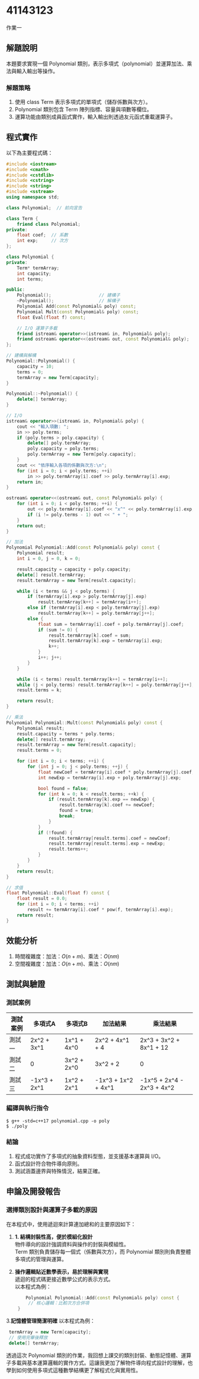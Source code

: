 
# 41143123

作業一

## 解題說明

本題要求實現一個 Polynomial 類別，表示多項式（polynomial）並運算加法、乘法與輸入輸出等操作。

### 解題策略

1. 使用 class Term 表示多項式的單項式（儲存係數與次方）。
2. Polynomial 類別包含 Term 陣列指標、容量與項數等欄位。  
3. 運算功能由類別成員函式實作，輸入輸出則透過友元函式重載運算子。

## 程式實作

以下為主要程式碼：

```cpp
#include <iostream>
#include <cmath>
#include <cstdlib>
#include <cstring>
#include <string>
#include <sstream>
using namespace std;

class Polynomial;  // 前向宣告

class Term {
    friend class Polynomial;
private:
    float coef;  // 系數
    int exp;     // 次方
};

class Polynomial {
private:
    Term* termArray;
    int capacity;
    int terms;

public:
    Polynomial();                  // 建構子
    ~Polynomial();                 // 解構子
    Polynomial Add(const Polynomial& poly) const;
    Polynomial Mult(const Polynomial& poly) const;
    float Eval(float f) const;

    // I/O 運算子多載
    friend istream& operator>>(istream& in, Polynomial& poly);
    friend ostream& operator<<(ostream& out, const Polynomial& poly);
};

// 建構與解構
Polynomial::Polynomial() {
    capacity = 10;
    terms = 0;
    termArray = new Term[capacity];
}

Polynomial::~Polynomial() {
    delete[] termArray;
}

// I/O
istream& operator>>(istream& in, Polynomial& poly) {
    cout << "輸入項數: ";
    in >> poly.terms;
    if (poly.terms > poly.capacity) {
        delete[] poly.termArray;
        poly.capacity = poly.terms;
        poly.termArray = new Term[poly.capacity];
    }
    cout << "依序輸入各項的係數與次方:\n";
    for (int i = 0; i < poly.terms; ++i)
        in >> poly.termArray[i].coef >> poly.termArray[i].exp;
    return in;
}

ostream& operator<<(ostream& out, const Polynomial& poly) {
    for (int i = 0; i < poly.terms; ++i) {
        out << poly.termArray[i].coef << "x^" << poly.termArray[i].exp;
        if (i != poly.terms - 1) out << " + ";
    }
    return out;
}

// 加法
Polynomial Polynomial::Add(const Polynomial& poly) const {
    Polynomial result;
    int i = 0, j = 0, k = 0;

    result.capacity = capacity + poly.capacity;
    delete[] result.termArray;
    result.termArray = new Term[result.capacity];

    while (i < terms && j < poly.terms) {
        if (termArray[i].exp > poly.termArray[j].exp)
            result.termArray[k++] = termArray[i++];
        else if (termArray[i].exp < poly.termArray[j].exp)
            result.termArray[k++] = poly.termArray[j++];
        else {
            float sum = termArray[i].coef + poly.termArray[j].coef;
            if (sum != 0) {
                result.termArray[k].coef = sum;
                result.termArray[k].exp = termArray[i].exp;
                k++;
            }
            i++; j++;
        }
    }

    while (i < terms) result.termArray[k++] = termArray[i++];
    while (j < poly.terms) result.termArray[k++] = poly.termArray[j++];
    result.terms = k;

    return result;
}

// 乘法
Polynomial Polynomial::Mult(const Polynomial& poly) const {
    Polynomial result;
    result.capacity = terms * poly.terms;
    delete[] result.termArray;
    result.termArray = new Term[result.capacity];
    result.terms = 0;

    for (int i = 0; i < terms; ++i) {
        for (int j = 0; j < poly.terms; ++j) {
            float newCoef = termArray[i].coef * poly.termArray[j].coef;
            int newExp = termArray[i].exp + poly.termArray[j].exp;

            bool found = false;
            for (int k = 0; k < result.terms; ++k) {
                if (result.termArray[k].exp == newExp) {
                    result.termArray[k].coef += newCoef;
                    found = true;
                    break;
                }
            }
            if (!found) {
                result.termArray[result.terms].coef = newCoef;
                result.termArray[result.terms].exp = newExp;
                result.terms++;
            }
        }
    }
    return result;
}

// 求值
float Polynomial::Eval(float f) const {
    float result = 0.0;
    for (int i = 0; i < terms; ++i)
        result += termArray[i].coef * pow(f, termArray[i].exp);
    return result;
}

```

## 效能分析

1. 時間複雜度：加法：$O(n + m)$、乘法：$O(nm)$
2. 空間複雜度：加法：$O(n + m)$、乘法：$O(nm)$

## 測試與驗證

### 測試案例

| 測試案例 | 多項式A | 多項式B | 加法結果 | 乘法結果 |
|----------|--------------|----------|----------|----------|
| 測試一   | 2x^2 + 3x^1  | 1x^1 + 4x^0 |2x^2 + 4x^1 + 4|2x^3 + 3x^2 + 8x^1 + 12|
| 測試二   | 0     |3x^2 + 2x^0 |3x^2 + 2 | 0        |
| 測試三   | -1x^3 + 2x^1|1x^2 + 2x^1 |-1x^3 + 1x^2 + 4x^1|-1x^5 + 2x^4 - 2x^3 + 4x^2


### 編譯與執行指令

```shell
$ g++ -std=c++17 polynomial.cpp -o poly
$ ./poly
```

### 結論

1. 程式成功實作了多項式的抽象資料型態，並支援基本運算與 I/O。  
2. 函式設計符合物件導向原則。  
3. 測試涵蓋邊界與特殊情況，結果正確。

## 申論及開發報告

### 選擇類別設計與運算子多載的原因

在本程式中，使用遞迴來計算連加總和的主要原因如下：

1. **1. 結構封裝性高，便於模組化設計**  
   物件導向的設計強調資料與操作的封裝與模組性。  
   Term 類別負責儲存每一個式（係數與次方），而 Polynomial 類別則負責整體多項式的管理與運算。


2. **操作邏輯貼近數學表示，易於理解與實現**  
   遞迴的程式碼更接近數學公式的表示方式。  
   以本程式為例：  

   ```cpp
       Polynomial Polynomial::Add(const Polynomial& poly) const {
        // 核心邏輯：比較次方合併項
    }

   ```
3.**記憶體管理簡潔明確**
     以本程式為例：
   ```cpp
    termArray = new Term[capacity];
    // 使用完畢後釋放
    delete[] termArray;

   ```
透過這次 Polynomial 類別的作業，我回想上課交的類別封裝、動態記憶體、運算子多載與基本運算邏輯的實作方式。這讓我更加了解物件導向程式設計的理解，也學到如何使用多項式這種數學結構更了解程式化與實用性。
